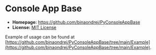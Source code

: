 # Console App Base

- **Homepage:** https://github.com/binaondrej/PyConsoleAppBase
- **License:** [MIT License](https://github.com/binaondrej/PyConsoleAppBase/blob/main/LICENSE)

Example of usage can be found at [https://github.com/binaondrej/PyConsoleAppBase/tree/main/Example](https://github.com/binaondrej/PyConsoleAppBase/tree/main/Example).
